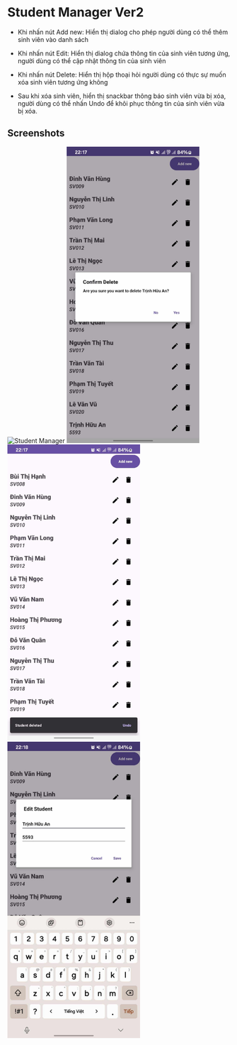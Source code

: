 # Student Manager Ver2
+ Khi nhấn nút Add new: Hiển thị dialog cho phép người dùng có thể thêm sinh viên vào danh sách

+ Khi nhấn nút Edit: Hiển thị dialog chứa thông tin của sinh viên tương ứng, người dùng có thể cập nhật thông tin của sinh viên

+ Khi nhấn nút Delete: Hiển thị hộp thoại hỏi người dùng có thực sự muốn xóa sinh viên tương ứng không

+ Sau khi xóa sinh viên, hiển thị snackbar thông báo sinh viên vừa bị xóa, người dùng có thể nhấn Undo để khôi phục thông tin của sinh viên vừa bị xóa.

## Screenshots
<div>
<img src="./Screenshots/anh1.jpg.jpg" title="Student Manager" width="300"/>
<img src="./Screenshots/anh2.jpg" title="Student Manager" width="300"/>
<img src="./Screenshots/anh3.jpg" title="Student Manager" width="300"/>
<img src="./Screenshots/anh4.jpg" title="Student Manager" width="300"/>
</div>